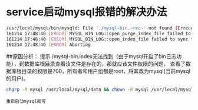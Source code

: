# service启动mysql报错的解决办法

```Bash
/usr/local/mysql/bin/mysqld: File './mysql-bin.~rec~' not found (Errcode: 13)
161214 17:48:40 [ERROR] MYSQL_BIN_LOG::open_purge_index_file failed to open register  file.
161214 17:48:40 [ERROR] MYSQL_BIN_LOG::open_index_file failed to sync the index file.
161214 17:48:40 [ERROR] Aborting
```
##原因分析：
    提示./mysql-bin.index无法找到（由于mysql开启了bin日志功能），到数据库根目录查看该文件是存在的，那就应该文件权限的问题，
查看了数据库根目录的权限是700，所有者和用户组都是root，将其改为mysql(当前mysql的用户)。
    
```Bash
chgrp -R mysql /usr/local/mysql/data && chown -R mysql /usr/local/mysql/data
```
    重新启动mysql就可
